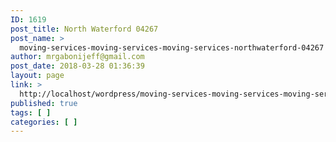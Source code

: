 ```yaml
---
ID: 1619
post_title: North Waterford 04267
post_name: >
  moving-services-moving-services-moving-services-northwaterford-04267
author: mrgabonijeff@gmail.com
post_date: 2018-03-28 01:36:39
layout: page
link: >
  http://localhost/wordpress/moving-services-moving-services-moving-services-northwaterford-04267/
published: true
tags: [ ]
categories: [ ]
---
```

